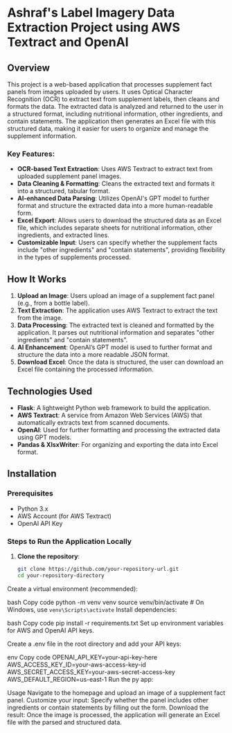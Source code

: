 # Ashraf's Label Imagery Data Extraction Project using AWS Textract and OpenAI

## Overview

This project is a web-based application that processes supplement fact panels from images uploaded by users. It uses Optical Character Recognition (OCR) to extract text from supplement labels, then cleans and formats the data. The extracted data is analyzed and returned to the user in a structured format, including nutritional information, other ingredients, and contain statements. The application then generates an Excel file with this structured data, making it easier for users to organize and manage the supplement information.

### Key Features:
- **OCR-based Text Extraction**: Uses AWS Textract to extract text from uploaded supplement panel images.
- **Data Cleaning & Formatting**: Cleans the extracted text and formats it into a structured, tabular format.
- **AI-enhanced Data Parsing**: Utilizes OpenAI's GPT model to further format and structure the extracted data into a more human-readable form.
- **Excel Export**: Allows users to download the structured data as an Excel file, which includes separate sheets for nutritional information, other ingredients, and extracted lines.
- **Customizable Input**: Users can specify whether the supplement facts include "other ingredients" and "contain statements", providing flexibility in the types of supplements processed.

## How It Works

1. **Upload an Image**: Users upload an image of a supplement fact panel (e.g., from a bottle label).
2. **Text Extraction**: The application uses AWS Textract to extract the text from the image.
3. **Data Processing**: The extracted text is cleaned and formatted by the application. It parses out nutritional information and separates "other ingredients" and "contain statements".
4. **AI Enhancement**: OpenAI’s GPT model is used to further format and structure the data into a more readable JSON format.
5. **Download Excel**: Once the data is structured, the user can download an Excel file containing the processed information.

## Technologies Used

- **Flask**: A lightweight Python web framework to build the application.
- **AWS Textract**: A service from Amazon Web Services (AWS) that automatically extracts text from scanned documents.
- **OpenAI**: Used for further formatting and processing the extracted data using GPT models.
- **Pandas & XlsxWriter**: For organizing and exporting the data into Excel format.

## Installation

### Prerequisites
- Python 3.x
- AWS Account (for AWS Textract)
- OpenAI API Key

### Steps to Run the Application Locally

1. **Clone the repository**:

   ```bash
   git clone https://github.com/your-repository-url.git
   cd your-repository-directory
Create a virtual environment (recommended):

bash
Copy code
python -m venv venv
source venv/bin/activate  # On Windows, use `venv\Scripts\activate`
Install dependencies:

bash
Copy code
pip install -r requirements.txt
Set up environment variables for AWS and OpenAI API keys.

Create a .env file in the root directory and add your API keys:

env
Copy code
OPENAI_API_KEY=your-api-key-here
AWS_ACCESS_KEY_ID=your-aws-access-key-id
AWS_SECRET_ACCESS_KEY=your-aws-secret-access-key
AWS_DEFAULT_REGION=us-east-1
Run the py app:

Usage
Navigate to the homepage and upload an image of a supplement fact panel.
Customize your input: Specify whether the panel includes other ingredients or contain statements by filling out the form.
Download the result: Once the image is processed, the application will generate an Excel file with the parsed and structured data.
